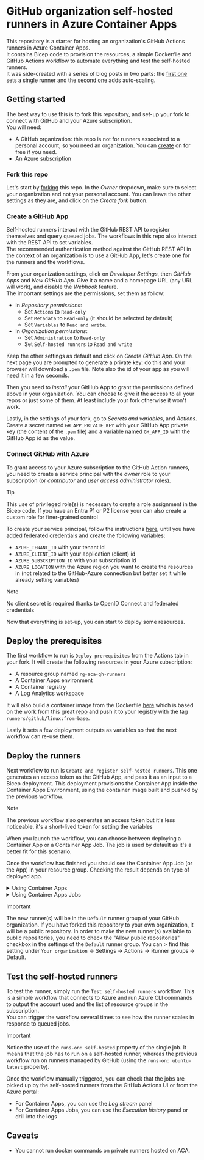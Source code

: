 # GitHub organization self-hosted runners in Azure Container Apps

This repository is a starter for hosting an organization's GitHub Actions runners in Azure Container Apps.  
It contains Bicep code to provision the resources, a simple Dockerfile and GitHub Actions workflow to automate everything and test the self-hosted runners.  
It was side-created with a series of blog posts in two parts: the [first one](https://blog.xmi.fr/posts/github-runner-container-app-part1) sets a single runner and the [second one](https://blog.xmi.fr/posts/github-runner-container-app-part2) adds auto-scaling.

## Getting started
The best way to use this is to fork this repository, and set-up your fork to connect with GitHub and your Azure subscription.  
You will need:
- A GitHub organization: this repo is not for runners associated to a personal account, so you need an organization. You can [create](https://github.com/account/organizations/new) on for free if you need.
- An Azure subscription

### Fork this repo
Let's start by [forking](https://github.com/xmi-cs/aca-gh-actions-runner/fork) this repo. In the _Owner_ dropdown, make sure to select your organization and not your personal account. You can leave the other settings as they are, and click on the _Create fork_ button.

### Create a GitHub App
Self-hosted runners interact with the GitHub REST API to register themselves and query queued jobs. The workflows in this repo also interact with the REST API to set variables.   
The recommended authentication method against the GitHub REST API in the context of an organization is to use a GitHub App, let's create one for the runners and the workflows.  

From your organization settings, click on _Developer Settings_, then _GitHub Apps_ and _New GitHub App_. Give it a name and a homepage URL (any URL will work), and disable the _Webhook_ feature.  
The important settings are the permissions, set them as follow:
- In _Repository permissions_:
  - Set `Actions` to `Read-only`
  - Set `Metadata` to `Read-only` (it should be selected by default)
  - Set `Variables` to `Read and write`.
- In _Organization permissions_:
  - Set `Administration` to `Read-only`
  - Set `Self-hosted runners` to `Read and write`

Keep the other settings as default and click on _Create GitHub App_. On the next page you are prompted to generate a private key: do this and your browser will download a `.pem` file. Note also the id of your app as you will need it in a few seconds.  

Then you need to _install_ your GitHub App to grant the permissions defined above in your organization. You can choose to give it the access to all your repos or just some of them. At least include your fork otherwise it won't work.

Lastly, in the settings of your fork, go to _Secrets and variables_, and _Actions_. Create a secret named `GH_APP_PRIVATE_KEY` with your GitHub App private key (the content of the `.pem` file) and a variable named `GH_APP_ID` with the GitHub App id as the value.

### Connect GitHub with Azure
To grant access to your Azure subscription to the GitHub Action runners, you need to create a service principal with the _owner_ role to your subscription (or _contributor_ and _user access administrator_ roles).  

> [!TIP]
> This use of privileged role(s) is necessary to create a role assignment in the Bicep code. If you have an Entra P1 or P2 license your can also create a custom role for finer-grained control  

To create your service principal, follow the instructions [here](https://learn.microsoft.com/en-us/azure/developer/github/connect-from-azure?tabs=azure-cli%2Clinux#use-the-azure-login-action-with-openid-connect), until you have added federated credentials and create the following variables:
- `AZURE_TENANT_ID` with your tenant id
- `AZURE_CLIENT_ID` with your application (client) id
- `AZURE_SUBSCRIPTION_ID` with your subscription id
- `AZURE_LOCATION` with the Azure region you want to create the resources in (not related to the GitHub-Azure connection but better set it while already setting variables)

> [!NOTE]
> No client secret is required thanks to OpenID Connect and federated credentials

Now that everything is set-up, you can start to deploy some resources.

## Deploy the prerequisites
The first workflow to run is `Deploy prerequisites` from the Actions tab in your fork. It will create the following resources in your Azure subscription:
- A resource group named `rg-aca-gh-runners`
- A Container Apps environment
- A Container registry
- A Log Analytics workspace

It will also build a container image from the Dockerfile [here](/src/Dockerfile.from-base) which is based on the work from this great [repo](https://github.com/myoung34/docker-github-actions-runner) and push it to your registry with the tag `runners/github/linux:from-base`.  

Lastly it sets a few deployment outputs as variables so that the next workflow can re-use them.

## Deploy the runners
Next workflow to run is `Create and register self-hosted runners`. This one generates an access token as the GitHub App, and pass it as an input to a Bicep deployment. This deployment provisions the Container App inside the Container Apps Environment, using the container image built and pushed by the previous workflow.

> [!NOTE]
> The previous workflow also generates an access token but it's less noticeable, it's a short-lived token for setting the variables

When you launch the workflow, you can choose between deploying a Container App or a Container App Job. The job is used by default as it's a better fit for this scenario.

Once the workflow has finished you should see the Container App Job (or the App) in your resource group. Checking the result depends on type of deployed app.

<details>
<summary>Using Container Apps</summary>
In the _Revisions_ panel of the Container App, you should see an active revision and in the _Log Stream_ panel, a message indicating the successful connection to GitHub:

```
Runner reusage is disabled
Obtaining the token of the runner
Ephemeral option is enabled
Configuring
--------------------------------------------------------------------------------
|        ____ _ _   _   _       _          _        _   _                      |
|       / ___(_) |_| | | |_   _| |__      / \   ___| |_(_) ___  _ __  ___      |
|      | |  _| | __| |_| | | | | '_ \    / _ \ / __| __| |/ _ \| '_ \/ __|     |
|      | |_| | | |_|  _  | |_| | |_) |  / ___ \ (__| |_| | (_) | | | \__ \     |
|       \____|_|\__|_| |_|\__,_|_.__/  /_/   \_\___|\__|_|\___/|_| |_|___/     |
|                                                                              |
|                       Self-hosted runner registration                        |
|                                                                              |
--------------------------------------------------------------------------------
# Authentication
√ Connected to GitHub
# Runner Registration
√ Runner successfully added
√ Runner connection is good
# Runner settings
√ Settings Saved.
√ Connected to GitHub
Current runner version: '2.311.0'
2023-11-22 15:48:14Z: Listening for Jobs
```

You should also see the runner in the settings of your fork (in Settings > Actions > Runners):
![Idle runner in repo settings](/docs/img/github-idle-runner.png)  
You can also see it in the settings of your organization.
</details>

<details>
  <summary>Using Container Apps Jobs</summary>
  Jobs need to be triggered to appear as a runner in GitHub. At first you can check that the Container App Job has been created in the Azure portal, and the <i>Execution history</i> is empty.
</details>

> [!IMPORTANT]
> The new runner(s) will be in the `Default` runner group of your GitHub organization. If you have forked this repository to your own organization, it will be a public repository. In order to make the new runner(s) available to public repositories, you need to check the "Allow public repositories" checkbox in the settings of the `Default` runner group. You can > find this setting under `Your organization` -> Settings -> Actions -> Runner groups -> Default.

## Test the self-hosted runners
To test the runner, simply run the `Test self-hosted runners` workflow. This is a simple workflow that connects to Azure and run Azure CLI commands to output the account used and the list of resource groups in the subscription.  
You can trigger the workflow several times to see how the runner scales in response to queued jobs.

> [!IMPORTANT]
> Notice the use of the `runs-on: self-hosted` property of the single job. It means that the job has to run on a self-hosted runner, whereas the previous workflow run on runners managed by GitHub (using the `runs-on: ubuntu-latest` property).

Once the workflow manually triggered, you can check that the jobs are picked up by the self-hosted runners from the GitHub Actions UI or from the Azure portal: 
- For Container Apps, you can use the _Log stream_ panel
- For Container Apps Jobs, you can use the _Execution history_ panel or drill into the logs

## Caveats
- You cannot run docker commands on private runners hosted on ACA.